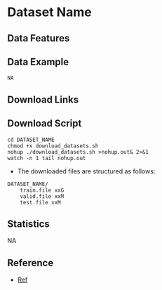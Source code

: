 # Dataset Name

## Data Features

## Data Example

```
NA
```

## Download Links

## Download Script

```shell
cd DATASET_NAME
chmod +x download_datasets.sh
nohup ./download_datasets.sh >nohup.out& 2>&1
watch -n 1 tail nohup.out
```

- The downloaded files are structured as follows:

```
DATASET_NAME/
    train.file xxG
    valid.file xxM
    test.file xxM
```

## Statistics

NA

## Reference

- [Ref](link)